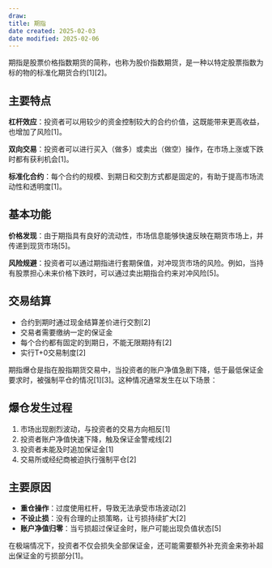 ```yaml
---
draw:
title: 期指
date created: 2025-02-03
date modified: 2025-02-06
---
```


期指是股票价格指数期货的简称，也称为股价指数期货，是一种以特定股票指数为标的物的标准化期货合约[1][2]。

## 主要特点

**杠杆效应**：投资者可以用较少的资金控制较大的合约价值，这既能带来更高收益，也增加了风险[1]。

**双向交易**：投资者可以进行买入（做多）或卖出（做空）操作，在市场上涨或下跌时都有获利机会[1]。

**标准化合约**：每个合约的规模、到期日和交割方式都是固定的，有助于提高市场流动性和透明度[1]。

## 基本功能

**价格发现**：由于期指具有良好的流动性，市场信息能够快速反映在期货市场上，并传递到现货市场[5]。

**风险规避**：投资者可以通过期指进行套期保值，对冲现货市场的风险。例如，当持有股票担心未来价格下跌时，可以通过卖出期指合约来对冲风险[5]。

## 交易结算

- 合约到期时通过现金结算差价进行交割[2]
- 交易者需要缴纳一定的保证金
- 每个合约都有固定的到期日，不能无限期持有[2]
- 实行T+0交易制度[2]

期指爆仓是指在股指期货交易中，当投资者的账户净值急剧下降，低于最低保证金要求时，被强制平仓的情况[1][3]。这种情况通常发生在以下场景：

## 爆仓发生过程

1. 市场出现剧烈波动，与投资者的交易方向相反[1]
2. 投资者账户净值快速下降，触及保证金警戒线[2]
3. 投资者未能及时追加保证金[1]
4. 交易所或经纪商被迫执行强制平仓[2]

## 主要原因

- **重仓操作**：过度使用杠杆，导致无法承受市场波动[2]
- **不设止损**：没有合理的止损策略，让亏损持续扩大[2]
- **账户净值归零**：当亏损超过保证金时，账户可能出现负值状态[5]

在极端情况下，投资者不仅会损失全部保证金，还可能需要额外补充资金来弥补超出保证金的亏损部分[1]。
